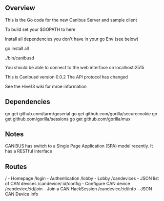 Overview
--------
This is the Go code for the new Canibus Server and sample client

To build set your $GOPATH to here

Install all dependencies you don't have in your go Env (see below)

go install all

./bin/canibusd

You should be able to connect to the web interface on localhost:2515

This is Canibusd version 0.0.2  The API protocol has changed

See the Hive13 wiki for mroe information

Dependencies
-------------
go get github.com/tarm/goserial
go get github.com/gorilla/securecookie
go get github.com/gorilla/sessions
go get github.com/gorilla/mux

Notes
-----
CANiBUS has switch to a Single Page Application (SPA) model recently.
It has a RESTful interface

Routes
------
/                     - Homepage
/login                - Authentication
/lobby                - Lobby
/candevices           - JSON list of CAN devices
/candevice/:id/config - Configure CAN device
/candevice/:id/join   - Join a CAN HackSession 
/candevice/:id/info   - JSON CAN Device info

